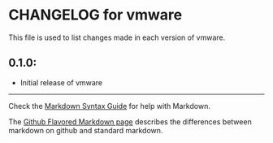 # CHANGELOG for vmware

This file is used to list changes made in each version of vmware.

## 0.1.0:

* Initial release of vmware

- - -
Check the [Markdown Syntax Guide](http://daringfireball.net/projects/markdown/syntax) for help with Markdown.

The [Github Flavored Markdown page](http://github.github.com/github-flavored-markdown/) describes the differences between markdown on github and standard markdown.
